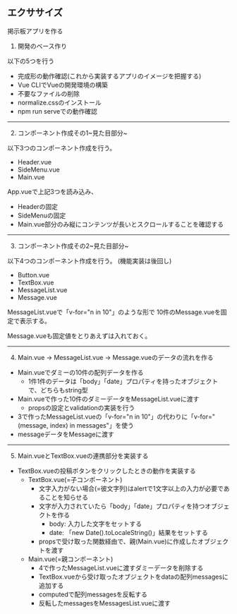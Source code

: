 ## エクササイズ

掲示板アプリを作る

1. 開発のベース作り

以下の5つを行う

- 完成形の動作確認(これから実装するアプリのイメージを把握する)
- Vue CLIでVueの開発環境の構築
- 不要なファイルの削除
- normalize.cssのインストール
- npm run serveでの動作確認

---

2. コンポーネント作成その1~見た目部分~

以下3つのコンポーネント作成を行う。

- Header.vue
- SideMenu.vue
- Main.vue

App.vueで上記3つを読み込み、

- Headerの固定
- SideMenuの固定
- Main.vue部分のみ縦にコンテンツが長いとスクロールすることを確認する

---

3. コンポーネント作成その2~見た目部分~

以下4つのコンポーネント作成を行う。
(機能実装は後回し)

- Button.vue
- TextBox.vue
- MessageList.vue
- Message.vue

MessageList.vueで「v-for="n in 10"」のような形で
10件のMessage.vueを固定で表示する。

Message.vueも固定値をとりあえずは入れておく。

---

4. Main.vue → MessageList.vue → Message.vueのデータの流れを作る

- Main.vueでダミーの10件の配列データを作る
  - 1件1件のデータは「body」「date」プロパティを持ったオブジェクトで、どちらもstring型
- Main.vueで作った10件のダミーデータをMessageList.vueに渡す
  - propsの設定とvalidationの実装を行う
- 3で作ったMessageList.vueの「v-for="n in 10"」の代わりに「v-for="(message, index) in messages"」を使う
- messageデータをMessageに渡す

---


5. Main.vueとTextBox.vueの連携部分を実装する

- TextBox.vueの投稿ボタンをクリックしたときの動作を実装する
    - TextBox.vue(=子コンポーネント)
        - 文字入力がない場合(=彼文字列)はalertで1文字以上の入力が必要であることを知らせる
        - 文字が入力されていたら「body」「date」プロパティを持つオブジェクトを作る
            - body: 入力した文字をセットする
            - date: 「new Date().toLocaleString()」結果をセットする
        - propsで受け取った関数経由で、親(Main.vue)に作成したオブジェクトを渡す
    - Main.vue(=親コンポーネント)
        - 4で作ったMessageList.vueに渡すダミーデータを削除する
        - TextBox.vueから受け取ったオブジェクトをdataの配列messagesに追加する
        - computedで配列messagesを反転する
        - 反転したmessagesをMessagesList.vueに渡す